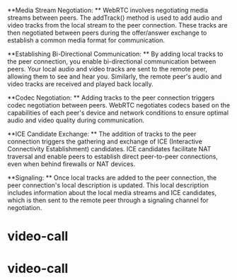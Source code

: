 **Media Stream Negotiation: **
WebRTC involves negotiating media streams between peers. The addTrack() method is used to add audio and video tracks from the local stream to the peer connection. These tracks are then negotiated between peers during the offer/answer exchange to establish a common media format for communication.

**Establishing Bi-Directional Communication: **
By adding local tracks to the peer connection, you enable bi-directional communication between peers. Your local audio and video tracks are sent to the remote peer, allowing them to see and hear you. Similarly, the remote peer's audio and video tracks are received and played back locally.

**Codec Negotiation: **
Adding tracks to the peer connection triggers codec negotiation between peers. WebRTC negotiates codecs based on the capabilities of each peer's device and network conditions to ensure optimal audio and video quality during communication.

**ICE Candidate Exchange: **
The addition of tracks to the peer connection triggers the gathering and exchange of ICE (Interactive Connectivity Establishment) candidates. ICE candidates facilitate NAT traversal and enable peers to establish direct peer-to-peer connections, even when behind firewalls or NAT devices.

**Signaling: **
Once local tracks are added to the peer connection, the peer connection's local description is updated. This local description includes information about the local media streams and ICE candidates, which is then sent to the remote peer through a signaling channel for negotiation.
# video-call
# video-call
